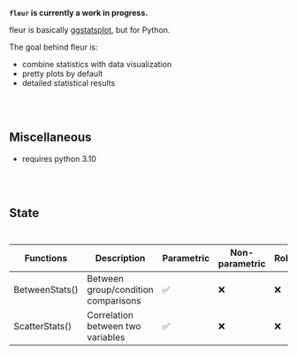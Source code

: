 

<!-- Automatically generated, uses README.qmd to modify README.md -->

**`fleur` is currently a work in progress.**

fleur is basically
[ggstatsplot](https://indrajeetpatil.github.io/ggstatsplot/index.html),
but for Python.

The goal behind fleur is:

- combine statistics with data visualization
- pretty plots by default
- detailed statistical results

<br><br>

## Miscellaneous

- requires python 3.10

<br><br>

## State

<div id="yedhbmfxlz" style="padding-left:0px;padding-right:0px;padding-top:10px;padding-bottom:10px;overflow-x:auto;overflow-y:auto;width:auto;height:auto;">
<style>
#yedhbmfxlz table {
          font-family: -apple-system, BlinkMacSystemFont, 'Segoe UI', Roboto, Oxygen, Ubuntu, Cantarell, 'Helvetica Neue', 'Fira Sans', 'Droid Sans', Arial, sans-serif;
          -webkit-font-smoothing: antialiased;
          -moz-osx-font-smoothing: grayscale;
        }
&#10;#yedhbmfxlz thead, tbody, tfoot, tr, td, th { border-style: none; }
 tr { background-color: transparent; }
#yedhbmfxlz p { margin: 0; padding: 0; }
 #yedhbmfxlz .gt_table { display: table; border-collapse: collapse; line-height: normal; margin-left: auto; margin-right: auto; color: #333333; font-size: 16px; font-weight: normal; font-style: normal; background-color: #FFFFFF; width: auto; border-top-style: solid; border-top-width: 2px; border-top-color: #A8A8A8; border-right-style: none; border-right-width: 2px; border-right-color: #D3D3D3; border-bottom-style: solid; border-bottom-width: 2px; border-bottom-color: #A8A8A8; border-left-style: none; border-left-width: 2px; border-left-color: #D3D3D3; }
 #yedhbmfxlz .gt_caption { padding-top: 4px; padding-bottom: 4px; }
 #yedhbmfxlz .gt_title { color: #333333; font-size: 125%; font-weight: initial; padding-top: 4px; padding-bottom: 4px; padding-left: 5px; padding-right: 5px; border-bottom-color: #FFFFFF; border-bottom-width: 0; }
 #yedhbmfxlz .gt_subtitle { color: #333333; font-size: 85%; font-weight: initial; padding-top: 3px; padding-bottom: 5px; padding-left: 5px; padding-right: 5px; border-top-color: #FFFFFF; border-top-width: 0; }
 #yedhbmfxlz .gt_heading { background-color: #FFFFFF; text-align: center; border-bottom-color: #FFFFFF; border-left-style: none; border-left-width: 1px; border-left-color: #D3D3D3; border-right-style: none; border-right-width: 1px; border-right-color: #D3D3D3; }
 #yedhbmfxlz .gt_bottom_border { border-bottom-style: solid; border-bottom-width: 2px; border-bottom-color: #D3D3D3; }
 #yedhbmfxlz .gt_col_headings { border-top-style: solid; border-top-width: 2px; border-top-color: #D3D3D3; border-bottom-style: solid; border-bottom-width: 2px; border-bottom-color: #D3D3D3; border-left-style: none; border-left-width: 1px; border-left-color: #D3D3D3; border-right-style: none; border-right-width: 1px; border-right-color: #D3D3D3; }
 #yedhbmfxlz .gt_col_heading { color: #333333; background-color: #FFFFFF; font-size: 100%; font-weight: normal; text-transform: inherit; border-left-style: none; border-left-width: 1px; border-left-color: #D3D3D3; border-right-style: none; border-right-width: 1px; border-right-color: #D3D3D3; vertical-align: bottom; padding-top: 5px; padding-bottom: 5px; padding-left: 5px; padding-right: 5px; overflow-x: hidden; }
 #yedhbmfxlz .gt_column_spanner_outer { color: #333333; background-color: #FFFFFF; font-size: 100%; font-weight: normal; text-transform: inherit; padding-top: 0; padding-bottom: 0; padding-left: 4px; padding-right: 4px; }
 #yedhbmfxlz .gt_column_spanner_outer:first-child { padding-left: 0; }
 #yedhbmfxlz .gt_column_spanner_outer:last-child { padding-right: 0; }
 #yedhbmfxlz .gt_column_spanner { border-bottom-style: solid; border-bottom-width: 2px; border-bottom-color: #D3D3D3; vertical-align: bottom; padding-top: 5px; padding-bottom: 5px; overflow-x: hidden; display: inline-block; width: 100%; }
 #yedhbmfxlz .gt_spanner_row { border-bottom-style: hidden; }
 #yedhbmfxlz .gt_group_heading { padding-top: 8px; padding-bottom: 8px; padding-left: 5px; padding-right: 5px; color: #333333; background-color: #FFFFFF; font-size: 100%; font-weight: initial; text-transform: inherit; border-top-style: solid; border-top-width: 2px; border-top-color: #D3D3D3; border-bottom-style: solid; border-bottom-width: 2px; border-bottom-color: #D3D3D3; border-left-style: none; border-left-width: 1px; border-left-color: #D3D3D3; border-right-style: none; border-right-width: 1px; border-right-color: #D3D3D3; vertical-align: middle; text-align: left; }
 #yedhbmfxlz .gt_empty_group_heading { padding: 0.5px; color: #333333; background-color: #FFFFFF; font-size: 100%; font-weight: initial; border-top-style: solid; border-top-width: 2px; border-top-color: #D3D3D3; border-bottom-style: solid; border-bottom-width: 2px; border-bottom-color: #D3D3D3; vertical-align: middle; }
 #yedhbmfxlz .gt_from_md> :first-child { margin-top: 0; }
 #yedhbmfxlz .gt_from_md> :last-child { margin-bottom: 0; }
 #yedhbmfxlz .gt_row { padding-top: 8px; padding-bottom: 8px; padding-left: 5px; padding-right: 5px; margin: 10px; border-top-style: solid; border-top-width: 1px; border-top-color: #D3D3D3; border-left-style: none; border-left-width: 1px; border-left-color: #D3D3D3; border-right-style: none; border-right-width: 1px; border-right-color: #D3D3D3; vertical-align: middle; overflow-x: hidden; }
 #yedhbmfxlz .gt_stub { color: #333333; background-color: #FFFFFF; font-size: 100%; font-weight: initial; text-transform: inherit; border-right-style: solid; border-right-width: 2px; border-right-color: #D3D3D3; padding-left: 5px; padding-right: 5px; }
 #yedhbmfxlz .gt_stub_row_group { color: #333333; background-color: #FFFFFF; font-size: 100%; font-weight: initial; text-transform: inherit; border-right-style: solid; border-right-width: 2px; border-right-color: #D3D3D3; padding-left: 5px; padding-right: 5px; vertical-align: top; }
 #yedhbmfxlz .gt_row_group_first td { border-top-width: 2px; }
 #yedhbmfxlz .gt_row_group_first th { border-top-width: 2px; }
 #yedhbmfxlz .gt_striped { background-color: rgba(128,128,128,0.05); }
 #yedhbmfxlz .gt_table_body { border-top-style: solid; border-top-width: 2px; border-top-color: #D3D3D3; border-bottom-style: solid; border-bottom-width: 2px; border-bottom-color: #D3D3D3; }
 #yedhbmfxlz .gt_sourcenotes { color: #333333; background-color: #FFFFFF; border-bottom-style: none; border-bottom-width: 2px; border-bottom-color: #D3D3D3; border-left-style: none; border-left-width: 2px; border-left-color: #D3D3D3; border-right-style: none; border-right-width: 2px; border-right-color: #D3D3D3; }
 #yedhbmfxlz .gt_sourcenote { font-size: 90%; padding-top: 4px; padding-bottom: 4px; padding-left: 5px; padding-right: 5px; text-align: left; }
 #yedhbmfxlz .gt_left { text-align: left; }
 #yedhbmfxlz .gt_center { text-align: center; }
 #yedhbmfxlz .gt_right { text-align: right; font-variant-numeric: tabular-nums; }
 #yedhbmfxlz .gt_font_normal { font-weight: normal; }
 #yedhbmfxlz .gt_font_bold { font-weight: bold; }
 #yedhbmfxlz .gt_font_italic { font-style: italic; }
 #yedhbmfxlz .gt_super { font-size: 65%; }
 #yedhbmfxlz .gt_footnote_marks { font-size: 75%; vertical-align: 0.4em; position: initial; }
 #yedhbmfxlz .gt_asterisk { font-size: 100%; vertical-align: 0; }
 &#10;</style>

| Functions | Description | Parametric | Non-parametric | Robust | Bayesian |
|----|----|----|----|----|----|
| BetweenStats() | Between group/condition comparisons | ✅ | ❌ | ❌ | ❌ |
| ScatterStats() | Correlation between two variables | ✅ | ❌ | ❌ | ❌ |

&#10;</div>

